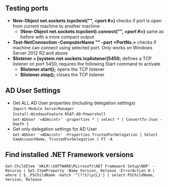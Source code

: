 ## Testing ports
- **New-Object net.sockets.tcpclient("<hostname or IP address>", <port #>)** checks if port is open from current machine to another machine
	- **(New-Object net.sockets.tcpclient).connect("<hostname or IP address>", <port #>)** same as before with a more compact output 
- **Test-NetConnection -ComputerName "<FQDN>" -port <PortNo.>** checks if machine can connect using selected port. Only works on Windows Server 2012 R2 and above
- **$listener = [system.net.sockets.tcplistener]5450;** defines a TCP listener on port 5450, requires the following Start command to activate
	- **$listener.start();** opens the TCP listener
	- **$listener.stop();** closes the TCP listener

## AD User Settings
- Get ALL AD User properties (including delegation settings)  
		`Import-Module ServerManager`  
		`Install-WindowsFeature RSAT-AD-Powershell`  
		`Get-ADUser '<ADAccnt>' -properties * | select * | ConvertTo-Json -Depth 1`  
- Get only delegation settings for AD User  
		`Get-ADUser '<ADAccnt>' -Properties TrustedForDelegation | Select SamAccountName, TrustedForDelegation | FT -A`

## Find installed .NET Framework versions  
  `Get-ChildItem 'HKLM:\SOFTWARE\Microsoft\NET Framework Setup\NDP' -Recurse | Get-ItemProperty -Name Version, Release -ErrorAction 0 | where { $_.PSChildName -match '^(?!S)\p{L}'} | select PSChildName, Version, Release`
